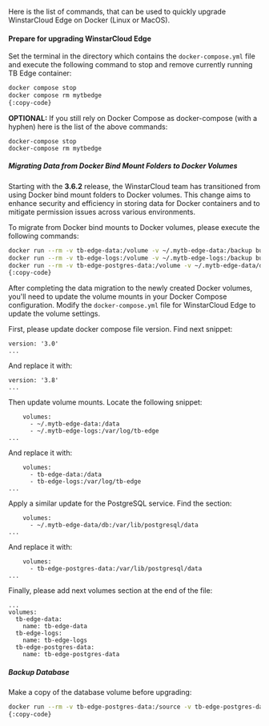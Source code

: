 Here is the list of commands, that can be used to quickly upgrade WinstarCloud Edge on Docker (Linux or MacOS).

#### Prepare for upgrading WinstarCloud Edge
Set the terminal in the directory which contains the `docker-compose.yml` file and execute the following command
to stop and remove currently running TB Edge container:

```bash
docker compose stop
docker compose rm mytbedge
{:copy-code}
```

**OPTIONAL:** If you still rely on Docker Compose as docker-compose (with a hyphen) here is the list of the above commands:
```text
docker-compose stop
docker-compose rm mytbedge
```

##### Migrating Data from Docker Bind Mount Folders to Docker Volumes
Starting with the **3.6.2** release, the WinstarCloud team has transitioned from using Docker bind mount folders to Docker volumes.
This change aims to enhance security and efficiency in storing data for Docker containers and to mitigate permission issues across various environments.

To migrate from Docker bind mounts to Docker volumes, please execute the following commands:

```bash
docker run --rm -v tb-edge-data:/volume -v ~/.mytb-edge-data:/backup busybox sh -c "cp -a /backup/. /volume"
docker run --rm -v tb-edge-logs:/volume -v ~/.mytb-edge-logs:/backup busybox sh -c "cp -a /backup/. /volume"
docker run --rm -v tb-edge-postgres-data:/volume -v ~/.mytb-edge-data/db:/backup busybox sh -c "cp -a /backup/. /volume"
{:copy-code}
```

After completing the data migration to the newly created Docker volumes, you'll need to update the volume mounts in your Docker Compose configuration.
Modify the `docker-compose.yml` file for WinstarCloud Edge to update the volume settings.

First, please update docker compose file version. Find next snippet:
```text
version: '3.0'
...
```

And replace it with:
```text
version: '3.8'
...
```

Then update volume mounts. Locate the following snippet:
```text
    volumes:
      - ~/.mytb-edge-data:/data
      - ~/.mytb-edge-logs:/var/log/tb-edge
...
```

And replace it with:
```text
    volumes:
      - tb-edge-data:/data
      - tb-edge-logs:/var/log/tb-edge
...
```

Apply a similar update for the PostgreSQL service. Find the section:
```text
    volumes:
      - ~/.mytb-edge-data/db:/var/lib/postgresql/data
...
```

And replace it with:
```text
    volumes:
      - tb-edge-postgres-data:/var/lib/postgresql/data
...
```

Finally, please add next volumes section at the end of the file:
```text
...
volumes:
  tb-edge-data:
    name: tb-edge-data
  tb-edge-logs:
    name: tb-edge-logs
  tb-edge-postgres-data:
    name: tb-edge-postgres-data
```

##### Backup Database
Make a copy of the database volume before upgrading:

```bash
docker run --rm -v tb-edge-postgres-data:/source -v tb-edge-postgres-data-backup:/backup busybox sh -c "cp -a /source/. /backup"
{:copy-code}
```
